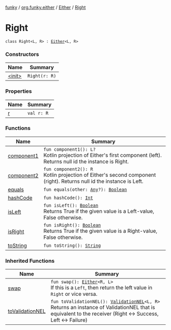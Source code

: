 [funky](../../../index.md) / [org.funky.either](../../index.md) / [Either](../index.md) / [Right](.)

# Right

`class Right<L, R> : `[`Either`](../index.md)`<L, R>`

### Constructors

| Name | Summary |
|---|---|
| [&lt;init&gt;](-init-.md) | `Right(r: R)` |

### Properties

| Name | Summary |
|---|---|
| [r](r.md) | `val r: R` |

### Functions

| Name | Summary |
|---|---|
| [component1](component1.md) | `fun component1(): L?`<br>Kotlin projection of Either's first component (left). Returns null id the instance is Right. |
| [component2](component2.md) | `fun component2(): R`<br>Kotlin projection of Either's second component (right). Returns null id the instance is Left. |
| [equals](equals.md) | `fun equals(other: `[`Any`](https://kotlinlang.org/api/latest/jvm/stdlib/kotlin/-any/index.html)`?): `[`Boolean`](https://kotlinlang.org/api/latest/jvm/stdlib/kotlin/-boolean/index.html) |
| [hashCode](hash-code.md) | `fun hashCode(): `[`Int`](https://kotlinlang.org/api/latest/jvm/stdlib/kotlin/-int/index.html) |
| [isLeft](is-left.md) | `fun isLeft(): `[`Boolean`](https://kotlinlang.org/api/latest/jvm/stdlib/kotlin/-boolean/index.html)<br>Returns True if the given value is a Left-value, False otherwise. |
| [isRight](is-right.md) | `fun isRight(): `[`Boolean`](https://kotlinlang.org/api/latest/jvm/stdlib/kotlin/-boolean/index.html)<br>Returns True if the given value is a Right-value, False otherwise. |
| [toString](to-string.md) | `fun toString(): `[`String`](https://kotlinlang.org/api/latest/jvm/stdlib/kotlin/-string/index.html) |

### Inherited Functions

| Name | Summary |
|---|---|
| [swap](../swap.md) | `fun swap(): `[`Either`](../index.md)`<R, L>`<br>If this is a `Left`, then return the left value in `Right` or vice versa. |
| [toValidationNEL](../to-validation-n-e-l.md) | `fun toValidationNEL(): `[`ValidationNEL`](../../../org.funky.validation/-validation-n-e-l/index.md)`<L, R>`<br>Returns an instance of ValidationNEL that is equivalent to the receiver (Right &lt;-&gt; Success, Left &lt;-&gt; Failure) |
